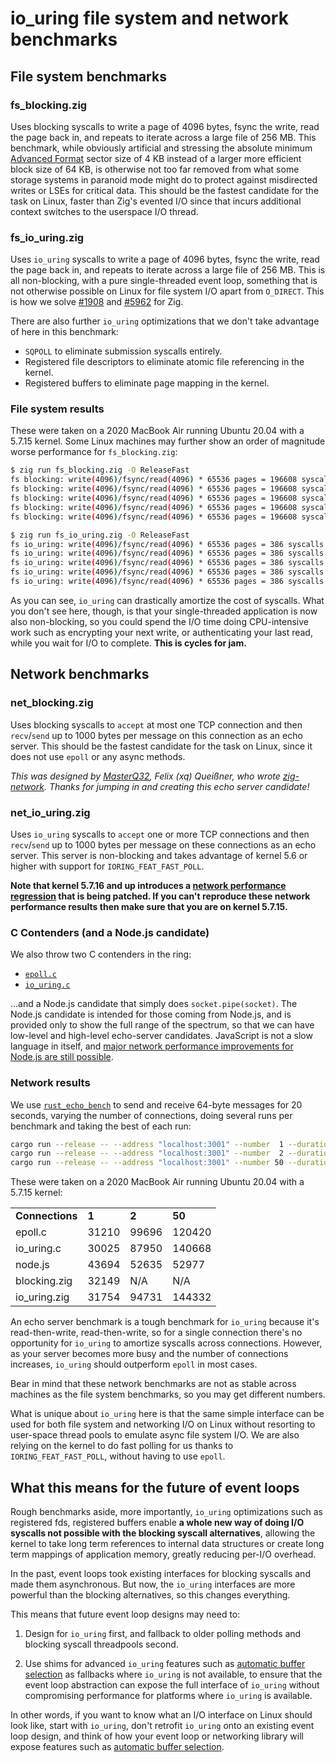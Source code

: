 # io_uring file system and network benchmarks

## File system benchmarks

### fs_blocking.zig

Uses blocking syscalls to write a page of 4096 bytes, fsync the write, read the page back in, and repeats to iterate across a large file of 256 MB. This benchmark, while obviously artificial and stressing the absolute minimum [Advanced Format](https://en.wikipedia.org/wiki/Advanced_Format) sector size of 4 KB instead of a larger more efficient block size of 64 KB, is otherwise not too far removed from what some storage systems in paranoid mode might do to protect against misdirected writes or LSEs for critical data. This should be the fastest candidate for the task on Linux, faster than Zig's evented I/O since that incurs additional context switches to the userspace I/O thread.

### fs_io_uring.zig

Uses `io_uring` syscalls to write a page of 4096 bytes, fsync the write, read the page back in, and repeats to iterate across a large file of 256 MB. This is all non-blocking, with a pure single-threaded event loop, something that is not otherwise possible on Linux for file system I/O apart from `O_DIRECT`. This is how we solve [#1908](https://github.com/ziglang/zig/issues/1908) and [#5962](https://github.com/ziglang/zig/issues/5962) for Zig.

There are also further `io_uring` optimizations that we don't take advantage of here in this benchmark:

* `SQPOLL` to eliminate submission syscalls entirely.
* Registered file descriptors to eliminate atomic file referencing in the kernel.
* Registered buffers to eliminate page mapping in the kernel.

### File system results

These were taken on a 2020 MacBook Air running Ubuntu 20.04 with a 5.7.15 kernel. Some Linux machines may further show an order of magnitude worse performance for `fs_blocking.zig`:

```bash
$ zig run fs_blocking.zig -O ReleaseFast
fs blocking: write(4096)/fsync/read(4096) * 65536 pages = 196608 syscalls in 7018ms
fs blocking: write(4096)/fsync/read(4096) * 65536 pages = 196608 syscalls in 7082ms
fs blocking: write(4096)/fsync/read(4096) * 65536 pages = 196608 syscalls in 7050ms
fs blocking: write(4096)/fsync/read(4096) * 65536 pages = 196608 syscalls in 7305ms
fs blocking: write(4096)/fsync/read(4096) * 65536 pages = 196608 syscalls in 7961ms
```

```bash
$ zig run fs_io_uring.zig -O ReleaseFast
fs io_uring: write(4096)/fsync/read(4096) * 65536 pages = 386 syscalls in 3755ms
fs io_uring: write(4096)/fsync/read(4096) * 65536 pages = 386 syscalls in 3469ms
fs io_uring: write(4096)/fsync/read(4096) * 65536 pages = 386 syscalls in 3656ms
fs io_uring: write(4096)/fsync/read(4096) * 65536 pages = 386 syscalls in 3881ms
fs io_uring: write(4096)/fsync/read(4096) * 65536 pages = 386 syscalls in 4196ms
```

As you can see, `io_uring` can drastically amortize the cost of syscalls. What you don't see here, though, is that your single-threaded application is now also non-blocking, so you could spend the I/O time doing CPU-intensive work such as encrypting your next write, or authenticating your last read, while you wait for I/O to complete. **This is cycles for jam.**

## Network benchmarks

### net_blocking.zig

Uses blocking syscalls to `accept` at most one TCP connection and then `recv`/`send` up to 1000 bytes per message on this connection as an echo server. This should be the fastest candidate for the task on Linux, since it does not use `epoll` or any async methods.

*This was designed by [MasterQ32](https://github.com/MasterQ32), Felix (xq) Queißner, who wrote [zig-network](https://github.com/MasterQ32/zig-network). Thanks for jumping in and creating this echo server candidate!*

### net_io_uring.zig

Uses `io_uring` syscalls to `accept` one or more TCP connections and then `recv`/`send` up to 1000 bytes per message on these connections as an echo server. This server is non-blocking and takes advantage of kernel 5.6 or higher with support for `IORING_FEAT_FAST_POLL`.

**Note that kernel 5.7.16 and up introduces a [network performance regression](https://github.com/axboe/liburing/issues/215) that is being patched. If you can't reproduce these network performance results then make sure that you are on kernel 5.7.15.**

### C Contenders (and a Node.js candidate)

We also throw two C contenders in the ring:

* [`epoll.c`](https://github.com/frevib/epoll-echo-server)
* [`io_uring.c`](https://github.com/frevib/io_uring-echo-server/tree/master)

...and a Node.js candidate that simply does `socket.pipe(socket)`. The Node.js candidate is intended for those coming from Node.js, and is provided only to show the full range of the spectrum, so that we can have low-level and high-level echo-server candidates. JavaScript is not a slow language in itself, and [major network performance improvements for Node.js are still possible](https://github.com/nodejs/node/pull/6923).

### Network results

We use [`rust_echo_bench`](https://github.com/haraldh/rust_echo_bench) to send and receive 64-byte messages for 20 seconds, varying the number of connections, doing several runs per benchmark and taking the best of each run:

```bash
cargo run --release -- --address "localhost:3001" --number  1 --duration 20 --length 64
cargo run --release -- --address "localhost:3001" --number  2 --duration 20 --length 64
cargo run --release -- --address "localhost:3001" --number 50 --duration 20 --length 64
```

These were taken on a 2020 MacBook Air running Ubuntu 20.04 with a 5.7.15 kernel:

<table>
  <tr>
    <td><strong>Connections</strong></td><td><strong>1</strong></td><td><strong>2</strong></td><td><strong>50</strong></td>
  </tr>
  <tr>
    <td>epoll.c</td><td>31210</td><td>99696</td><td>120420</td>
  </tr>
  <tr>
    <td>io_uring.c</td><td>30025</td><td>87950</td><td>140668</td>
  </tr>
  <tr>
    <td>node.js</td><td>43694</td><td>52635</td><td>52977</td>
  </tr>
  <tr>
    <td>blocking.zig</td><td>32149</td><td>N/A</td><td>N/A</td>
  </tr>
  <tr>
    <td>io_uring.zig</td><td>31754</td><td>94731</td><td>144332</td>
  </tr>
</table>

An echo server benchmark is a tough benchmark for `io_uring` because it's read-then-write, read-then-write, so for a single connection there's no opportunity for `io_uring` to amortize syscalls across connections. However, as your server becomes more busy and the number of connections increases, `io_uring` should outperform `epoll` in most cases.

Bear in mind that these network benchmarks are not as stable across machines as the file system benchmarks, so you may get different numbers.

What is unique about `io_uring` here is that the same simple interface can be used for both file system and networking I/O on Linux without resorting to user-space thread pools to emulate async file system I/O. We are also relying on the kernel to do fast polling for us thanks to `IORING_FEAT_FAST_POLL`, without having to use `epoll`.

## What this means for the future of event loops

Rough benchmarks aside, more importantly, `io_uring` optimizations such as registered fds, registered buffers enable **a whole new way of doing I/O syscalls not possible with the blocking syscall alternatives**, allowing the kernel to take long term references to internal data structures or create long term mappings of application memory, greatly reducing per-I/O overhead.

In the past, event loops took existing interfaces for blocking syscalls and made them asynchronous. But now, the `io_uring` interfaces are more powerful than the blocking alternatives, so this changes everything.

This means that future event loop designs may need to:

1. Design for `io_uring` first, and fallback to older polling methods and blocking syscall threadpools second.

2. Use shims for advanced `io_uring` features such as [automatic buffer selection](https://lwn.net/Articles/815491/) as fallbacks where `io_uring` is not available, to ensure that the event loop abstraction can expose the full interface of `io_uring` without compromising performance for platforms where `io_uring` is available.

In other words, if you want to know what an I/O interface on Linux should look like, start with `io_uring`, don't retrofit `io_uring` onto an existing event loop design, and think of how your event loop or networking library will expose features such as [automatic buffer selection](https://lwn.net/Articles/815491/).
